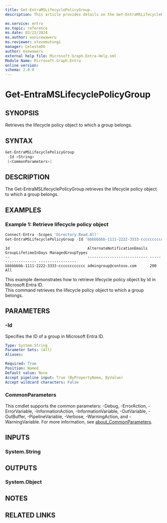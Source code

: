 ```yaml
---
title: Get-EntraMSLifecyclePolicyGroup.
description: This article provides details on the Get-EntraMSLifecyclePolicyGroup command.

ms.service: entra
ms.topic: reference
ms.date: 03/22/2024
ms.author: eunicewaweru
ms.reviewer: stevemutungi
manager: CelesteDG
author: msewaweru
external help file: Microsoft.Graph.Entra-Help.xml
Module Name: Microsoft.Graph.Entra
online version:
schema: 2.0.0
---
```


# Get-EntraMSLifecyclePolicyGroup

## SYNOPSIS

Retrieves the lifecycle policy object to which a group belongs.

## SYNTAX

```powershell
Get-EntraMSLifecyclePolicyGroup 
 -Id <String> 
 [<CommonParameters>]
```

## DESCRIPTION

The Get-EntraMSLifecyclePolicyGroup retrieves the lifecycle policy object to which a group belongs.

## EXAMPLES

### Example 1: Retrieve lifecycle policy object

```powershell
Connect-Entra -Scopes 'Directory.Read.All'
Get-EntraMSLifecyclePolicyGroup -Id 'bbbbbbbb-1111-2222-3333-cccccccccccc'
```

```output
Id                                   AlternateNotificationEmails GroupLifetimeInDays ManagedGroupTypes
--                                   --------------------------- ------------------- -----------------
bbbbbbbb-1111-2222-3333-cccccccccccc admingroup@contoso.com      200                 All
```

This example demonstrates how to retrieve lifecycle policy object by Id in Microsoft Entra ID.  
This command retrieves the lifecycle policy object to which a group belongs.

## PARAMETERS

### -Id

Specifies the ID of a group in Microsoft Entra ID.

```yaml
Type: System.String
Parameter Sets: (All)
Aliases:

Required: True
Position: Named
Default value: None
Accept pipeline input: True (ByPropertyName, ByValue)
Accept wildcard characters: False
```

### CommonParameters

This cmdlet supports the common parameters: -Debug, -ErrorAction, -ErrorVariable, -InformationAction, -InformationVariable, -OutVariable, -OutBuffer, -PipelineVariable, -Verbose, -WarningAction, and -WarningVariable. For more information, see [about_CommonParameters](https://go.microsoft.com/fwlink/?LinkID=113216).

## INPUTS

### System.String

## OUTPUTS

### System.Object

## NOTES

## RELATED LINKS
